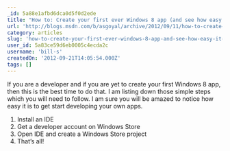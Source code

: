 ```yaml
---
_id: 5a88e1afbd6dca0d5f0d2ede
title: "How to: Create your first ever Windows 8 app (and see how easy it is)"
url: 'http://blogs.msdn.com/b/asgoyal/archive/2012/09/11/how-to-create-your-first-ever-windows-8-app-and-see-how-easy-it-is.aspx'
category: articles
slug: 'how-to-create-your-first-ever-windows-8-app-and-see-how-easy-it-is'
user_id: 5a83ce59d6eb0005c4ecda2c
username: 'bill-s'
createdOn: '2012-09-21T14:05:54.000Z'
tags: []
---
```


If you are a developer and if you are yet to create your first Windows 8 app, then this is the best time to do that. I am listing down those simple steps which you will need to follow. I am sure you will be amazed to notice how easy it is to get start developing your own apps.

1. Install an IDE
2. Get a developer account on Windows Store
3. Open IDE and create a Windows Store project
4. That’s all!
